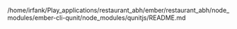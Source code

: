 /home/irfank/Play_applications/restaurant_abh/ember/restaurant_abh/node_modules/ember-cli-qunit/node_modules/qunitjs/README.md